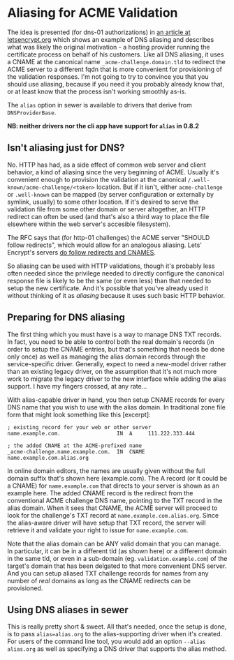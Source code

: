 # Aliasing for ACME Validation

The idea is presented (for dns-01 authorizations) in [an article at
letsencrypt.org](https://letsencrypt.org/2019/10/09/onboarding-your-customers-with-lets-encrypt-and-acme.html)
which shows an example of DNS aliasing
and describes what was likely the original motivation - a hosting provider
running the certificate process on behalf of his customers.
Like all DNS aliasing, it uses a CNAME at the canonical name
`_acme-challenge.domain.tld` to redirect the ACME server to a different fqdn
that is more convenient for provisioning of the validation responses.
I'm not going to try to convince you that you should use aliasing, because
if you need it you probably already know that, or at least know that the
process isn't working smoothly as-is.

The `alias` option in sewer is available to drivers that derive from
`DNSProviderBase`.

**NB: neither drivers nor the cli app have support for `alias` in 0.8.2**

## Isn't aliasing just for DNS?

No.  HTTP has had, as a side effect of common web server and client behavior,
a kind of aliasing since the very beginning of ACME.  Usually it's
convenient enough to provision the validation at the canonical
`/.well-known/acme-challenge/<token>` location.  But if it isn't, either
`acme-challenge` or `.well-known` can be mapped (by server configuration or
externally by symlink, usually) to some other location.  If it's desired to
serve the validation file from some other domain or server altogether, an
HTTP redirect can often be used (and that's also a third way to place the
file elsewhere within the web server's accesible filesystem).

The RFC says that (for http-01 challenges) the ACME server "SHOULD follow
redirects", which would allow for an analogous aliasing.  Lets' Encrypt's
servers [do follow redirects and
CNAMES](https://letsencrypt.org/docs/challenge-types/).

So aliasing can be used with HTTP validations, though it's probably less
often needed since the privilege needed to directly configure the canonical
response file is likely to be the same (or even less) than that needed to
setup the new certificate.  And it's possible that you've already used it
without thinking of it as _aliasing_ because it uses such basic HTTP
behavior.

## Preparing for DNS aliasing

The first thing which you must have is a way to manage DNS TXT records.  In
fact, you need to be able to control both the real domain's records (in
order to setup the CNAME entries, but that's something that needs be done
only once) as well as managing the alias domain records through the
service-specific driver.  Generally, expect to need a new-model driver
rather than an existing legacy driver, on the assumption that it's not much
more work to migrate the legacy driver to the new interface while adding the
alias support.  I have my fingers crossed, at any rate...

With alias-capable driver in hand, you then setup CNAME records for every
DNS name that you wish to use with the alias domain.  In traditional zone
file form that might look something like this [excerpt]:

    ; existing record for your web or other server
    name.example.com.                  IN  A     111.222.333.444

    ; the added CNAME at the ACME-prefixed name
    _acme-challenge.name.example.com.  IN  CNAME name.example.com.alias.org

In online domain editors, the names are usually given without the full
domain suffix that's shown here (example.com).  The A record (or it could be
a CNAME) for `name.example.com` that directs to your server is shown as an
example here.
The added CNAME record is the redirect from the conventional ACME challenge
DNS name, pointing to the TXT record in the alias domain.  When it sees that
CNAME, the ACME server will proceed to look for the challenge's TXT record
at `name.example.com.alias.org`.  Since the alias-aware driver will have
setup that TXT record, the server will retrieve it and validate your right
to issue for `name.example.com`.

Note that the alias domain can be ANY valid domain that you can manage.  In
particular, it can be in a different tld (as shown here) or a different
domain in the same tld, or even in a sub-domain (eg. 
`validation.example.com`) of the target's domain that has been delgated to
that more convenient DNS server.  And you can setup aliased TXT challenge
records for names from any number of _real_ domains as long as the CNAME
redirects can be provisioned.

## Using DNS aliases in sewer

This is really pretty short & sweet.
All that's needed, once the setup is done, is to pass `alias=alias.org` to
the alias-supporting driver when it's created.
For users of the command line tool, you would add an option `--alias
alias.org` as well as specifying a DNS driver that supports the alias
method.
